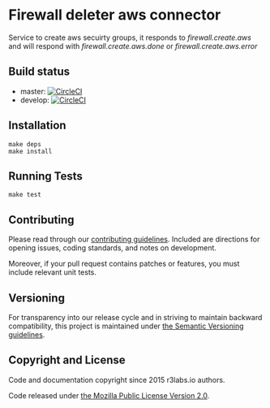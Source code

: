 # Firewall deleter aws connector

Service to create aws secuirty groups, it responds to *firewall.create.aws* and will respond with *firewall.create.aws.done* or *firewall.create.aws.error*

## Build status

* master: [![CircleCI](https://circleci.com/gh/ErnestIO/firewall-deleter-aws-connector/tree/master.svg?style=svg)](https://circleci.com/gh/ErnestIO/firewall-deleter-aws-connector/tree/master)
* develop: [![CircleCI](https://circleci.com/gh/ErnestIO/firewall-deleter-aws-connector/tree/develop.svg?style=svg)](https://circleci.com/gh/ErnestIO/firewall-deleter-aws-connector/tree/develop)

## Installation

```
make deps
make install
```

## Running Tests

```
make test
```

## Contributing

Please read through our
[contributing guidelines](CONTRIBUTING.md).
Included are directions for opening issues, coding standards, and notes on
development.

Moreover, if your pull request contains patches or features, you must include
relevant unit tests.

## Versioning

For transparency into our release cycle and in striving to maintain backward
compatibility, this project is maintained under [the Semantic Versioning guidelines](http://semver.org/).

## Copyright and License

Code and documentation copyright since 2015 r3labs.io authors.

Code released under
[the Mozilla Public License Version 2.0](LICENSE).
